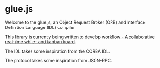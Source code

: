 # glue.js
Welcome to the glue.js, an Object Request Broker (ORB) and Interface Definition Language (IDL) compiler

This library is currently being written to develop <a href="https://github.com/markandre13/workflow">workflow - A collaborative real-time white- and kanban board</a>.

The IDL takes some inspiration from the CORBA IDL.

The protocol takes some inspiration from JSON-RPC.
